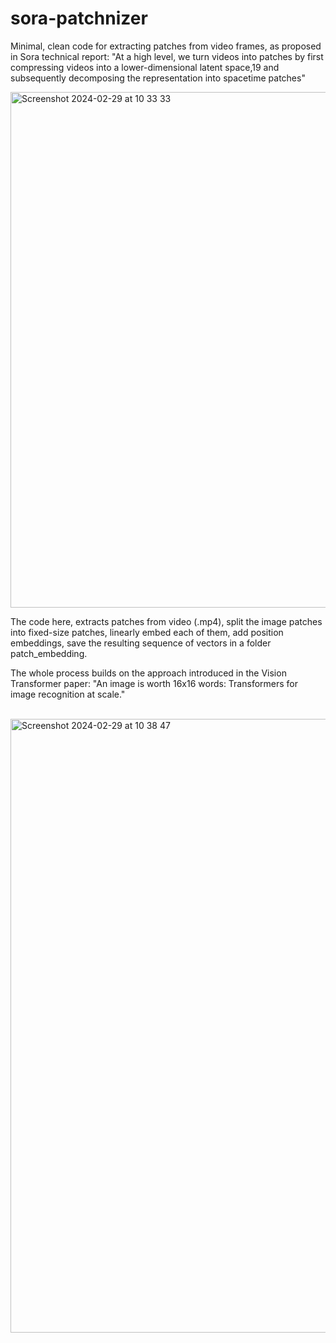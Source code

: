 # sora-patchnizer

Minimal, clean code for extracting patches from video frames, as proposed in Sora technical report: "At a high level, we turn videos into patches by first compressing videos into a lower-dimensional latent space,19 and subsequently decomposing the representation into spacetime patches"


<img width="825" alt="Screenshot 2024-02-29 at 10 33 33" src="https://github.com/Jaykef/sora-patchnizer/assets/11355002/1aa23e7a-56ed-4e31-af4f-79e969734b0d"><br>


The code here, extracts patches from video (.mp4), split the image patches into fixed-size patches, linearly embed each of them, add position embeddings, save the resulting sequence of vectors in a folder patch_embedding.

The whole process builds on the approach introduced in the Vision Transformer paper: "An image is worth 16x16 words: Transformers for image recognition at scale."

<br><img width="982" alt="Screenshot 2024-02-29 at 10 38 47" src="https://github.com/Jaykef/sora-patchnizer/assets/11355002/61f5a5a3-9cee-45c3-8a7f-6fc3598e9623">
